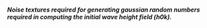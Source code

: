 ##### Noise textures required for generating gaussian random numbers required in computing the initial wave height field (h0k).
